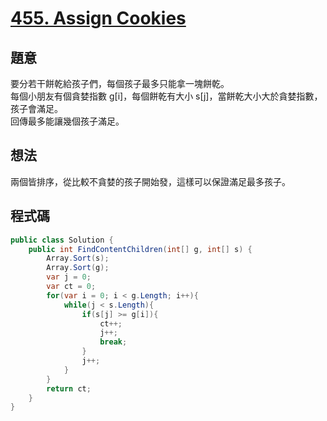 # [455. Assign Cookies](https://leetcode.com/problems/assign-cookies/)

## 題意

要分若干餅乾給孩子們，每個孩子最多只能拿一塊餅乾。  
每個小朋友有個貪婪指數 g[i]，每個餅乾有大小 s[j]，當餅乾大小大於貪婪指數，孩子會滿足。  
回傳最多能讓幾個孩子滿足。

## 想法

兩個皆排序，從比較不貪婪的孩子開始發，這樣可以保證滿足最多孩子。

## 程式碼

```csharp
public class Solution {
    public int FindContentChildren(int[] g, int[] s) {
        Array.Sort(s);
        Array.Sort(g);
        var j = 0;
        var ct = 0;
        for(var i = 0; i < g.Length; i++){
            while(j < s.Length){
                if(s[j] >= g[i]){
                    ct++;
                    j++;
                    break;
                }
                j++;
            }
        }
        return ct;
    }
}
```
